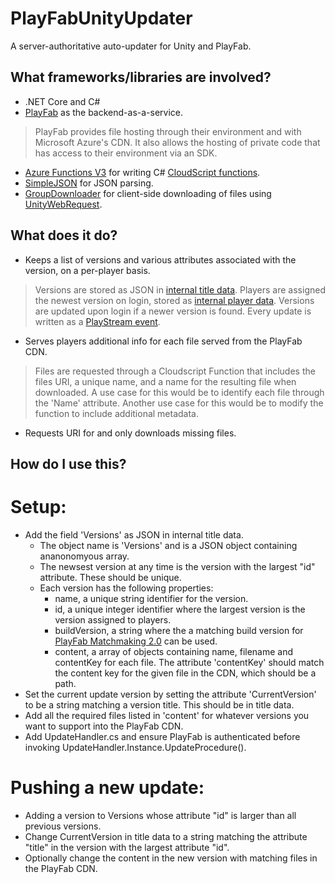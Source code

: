 # PlayFabUnityUpdater
A server-authoritative auto-updater for Unity and PlayFab.

## What frameworks/libraries are involved?
- .NET Core and C#
- [PlayFab](https://playfab.com/) as the backend-as-a-service.
> PlayFab provides file hosting through their environment and with Microsoft Azure's CDN. It also allows the hosting of private code that has access to their environment via an SDK.
- [Azure Functions V3](https://docs.microsoft.com/en-us/azure/azure-functions/functions-versions) for writing C# [CloudScript functions](https://docs.microsoft.com/en-us/gaming/playfab/features/automation/cloudscript-af/).
- [SimpleJSON](https://github.com/HenrikPoulsen/SimpleJSON) for JSON parsing.
- [GroupDownloader](https://github.com/jpgordon00/UnityGroupDownloader) for client-side downloading of files using [UnityWebRequest](https://docs.unity3d.com/ScriptReference/Networking.UnityWebRequest.html).

## What does it do?
- Keeps a list of versions and various attributes associated with the version, on a per-player basis.
> Versions are stored as JSON in [internal title data](https://docs.microsoft.com/en-us/gaming/playfab/features/data/titledata/quickstart). Players are assigned the newest version on login, stored as [internal player data](https://docs.microsoft.com/en-us/rest/api/playfab/server/player-data-management/getuserinternaldata?view=playfab-rest). Versions are updated upon login if a newer version is found. Every update is written as a [PlayStream event](https://docs.microsoft.com/en-us/rest/api/playfab/events/playstream-events/writeevents?view=playfab-rest). 
- Serves players additional info for each file served from the PlayFab CDN.
> Files are requested through a Cloudscript Function that includes the files URI, a unique name, and a name for the resulting file when downloaded. A use case for this would be to identify each file through the 'Name' attribute. Another use case for this would be to modify the function to include additional metadata.
- Requests URI for and only downloads missing files.

## How do I use this?
# Setup:
- Add the field 'Versions' as JSON in internal title data.
    - The object name is 'Versions' and is a JSON object containing ananonomyous array. 
    - The newsest version at any time is the version with the largest "id" attribute. These should be unique.
    - Each version has the following properties:
        - name, a unique string identifier for the version.
        - id, a unique integer identifier where the largest version is the version assigned to players.
        - buildVersion, a string where the a matching build version for [PlayFab Matchmaking 2.0](https://docs.microsoft.com/en-us/gaming/playfab/features/multiplayer/matchmaking/) can be used.
        - content, a array of objects containing name, filename and contentKey for each file. The attribute 'contentKey' should match the content key for the given file in the CDN, which should be a path.
- Set the current update version by setting the attribute 'CurrentVersion' to be a string matching a version title. This should be in title data.
- Add all the required files listed in 'content' for whatever versions you want to support into the PlayFab CDN.
- Add UpdateHandler.cs and ensure PlayFab is authenticated before invoking UpdateHandler.Instance.UpdateProcedure().

# Pushing a new update:
- Adding a version to Versions whose attribute "id" is larger than all previous versions.
- Change CurrentVersion in title data to a string matching the attribute "title" in the version with the largest attribute "id". 
- Optionally change the content in the new version with matching files in the PlayFab CDN.
